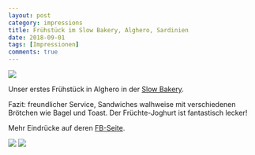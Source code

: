 ```yaml
---
layout: post
category: impressions
title: Frühstück im Slow Bakery, Alghero, Sardinien
date: 2018-09-01
tags: [Impressionen]
comments: true
---
```


<img class="image fit" src="{{site.baseurl}}/images/2018-09-01-Alghero-Frühstück-im-Slow-Bakery/2018-09-01-Alghero-Frühstück-im-Slow-Bakery-0.jpg">

Unser erstes Frühstück in Alghero in der [Slow Bakery](https://goo.gl/maps/Sr1H511r9SL2).

Fazit: freundlicher Service, Sandwiches walhweise mit verschiedenen Brötchen wie Bagel und Toast. Der Früchte-Joghurt ist fantastisch lecker!

Mehr Eindrücke auf deren [FB-Seite](https://www.facebook.com/slowbakeryalghero/).

<img class="image fit" src="{{site.baseurl}}/images/2018-09-01-Alghero-Frühstück-im-Slow-Bakery/2018-09-01-Alghero-Frühstück-im-Slow-Bakery-1.jpg">

<img class="image fit" src="{{site.baseurl}}/images/2018-09-01-Alghero-Frühstück-im-Slow-Bakery/2018-09-01-Alghero-Frühstück-im-Slow-Bakery-2.jpg">
